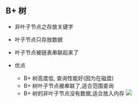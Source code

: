 ## B+ 树
- 非叶子节点之存放关键字
- 叶子节点只存放数据
- 叶子节点被链表串联起来了

- 优点
  - B+ 树高度低, 查询性能好(因为在磁盘)
  - B+ 树叶子节点被串联了,适合范围查询
  - B+ 树的非叶子节点没有数据,适合放入内存
![](https://static001.geekbang.org/resource/image/8b/25/8be51ff8f95900e1a1597431b5e6a025.png?wh=1920x919)